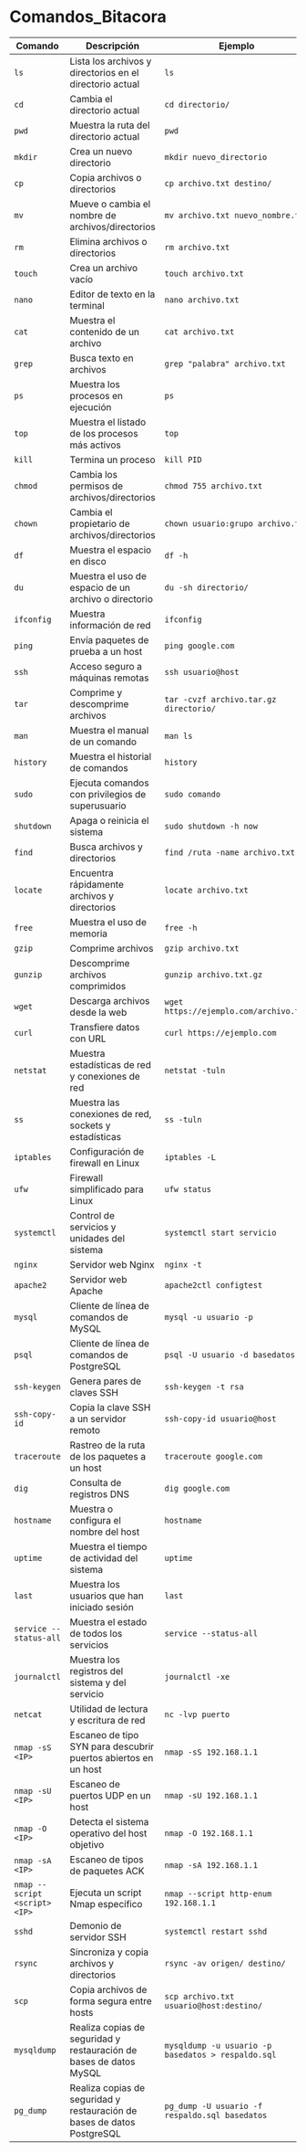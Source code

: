# Comandos_Bitacora

| Comando | Descripción | Ejemplo |
|---------|-------------|---------|
| `ls` | Lista los archivos y directorios en el directorio actual | `ls` |
| `cd` | Cambia el directorio actual | `cd directorio/` |
| `pwd` | Muestra la ruta del directorio actual | `pwd` |
| `mkdir` | Crea un nuevo directorio | `mkdir nuevo_directorio` |
| `cp` | Copia archivos o directorios | `cp archivo.txt destino/` |
| `mv` | Mueve o cambia el nombre de archivos/directorios | `mv archivo.txt nuevo_nombre.txt` |
| `rm` | Elimina archivos o directorios | `rm archivo.txt` |
| `touch` | Crea un archivo vacío | `touch archivo.txt` |
| `nano` | Editor de texto en la terminal | `nano archivo.txt` |
| `cat` | Muestra el contenido de un archivo | `cat archivo.txt` |
| `grep` | Busca texto en archivos | `grep "palabra" archivo.txt` |
| `ps` | Muestra los procesos en ejecución | `ps` |
| `top` | Muestra el listado de los procesos más activos | `top` |
| `kill` | Termina un proceso | `kill PID` |
| `chmod` | Cambia los permisos de archivos/directorios | `chmod 755 archivo.txt` |
| `chown` | Cambia el propietario de archivos/directorios | `chown usuario:grupo archivo.txt` |
| `df` | Muestra el espacio en disco | `df -h` |
| `du` | Muestra el uso de espacio de un archivo o directorio | `du -sh directorio/` |
| `ifconfig` | Muestra información de red | `ifconfig` |
| `ping` | Envía paquetes de prueba a un host | `ping google.com` |
| `ssh` | Acceso seguro a máquinas remotas | `ssh usuario@host` |
| `tar` | Comprime y descomprime archivos | `tar -cvzf archivo.tar.gz directorio/` |
| `man` | Muestra el manual de un comando | `man ls` |
| `history` | Muestra el historial de comandos | `history` |
| `sudo` | Ejecuta comandos con privilegios de superusuario | `sudo comando` |
| `shutdown` | Apaga o reinicia el sistema | `sudo shutdown -h now` |
| `find` | Busca archivos y directorios | `find /ruta -name archivo.txt` |
| `locate` | Encuentra rápidamente archivos y directorios | `locate archivo.txt` |
| `free` | Muestra el uso de memoria | `free -h` |
| `gzip` | Comprime archivos | `gzip archivo.txt` |
| `gunzip` | Descomprime archivos comprimidos | `gunzip archivo.txt.gz` |
| `wget` | Descarga archivos desde la web | `wget https://ejemplo.com/archivo.txt` |
| `curl` | Transfiere datos con URL | `curl https://ejemplo.com` |
| `netstat` | Muestra estadísticas de red y conexiones de red | `netstat -tuln` |
| `ss` | Muestra las conexiones de red, sockets y estadísticas | `ss -tuln` |
| `iptables` | Configuración de firewall en Linux | `iptables -L` |
| `ufw` | Firewall simplificado para Linux | `ufw status` |
| `systemctl` | Control de servicios y unidades del sistema | `systemctl start servicio` |
| `nginx` | Servidor web Nginx | `nginx -t` |
| `apache2` | Servidor web Apache | `apache2ctl configtest` |
| `mysql` | Cliente de línea de comandos de MySQL | `mysql -u usuario -p` |
| `psql` | Cliente de línea de comandos de PostgreSQL | `psql -U usuario -d basedatos` |
| `ssh-keygen` | Genera pares de claves SSH | `ssh-keygen -t rsa` |
| `ssh-copy-id` | Copia la clave SSH a un servidor remoto | `ssh-copy-id usuario@host` |
| `traceroute` | Rastreo de la ruta de los paquetes a un host | `traceroute google.com` |
| `dig` | Consulta de registros DNS | `dig google.com` |
| `hostname` | Muestra o configura el nombre del host | `hostname` |
| `uptime` | Muestra el tiempo de actividad del sistema | `uptime` |
| `last` | Muestra los usuarios que han iniciado sesión | `last` |
| `service --status-all` | Muestra el estado de todos los servicios | `service --status-all` |
| `journalctl` | Muestra los registros del sistema y del servicio | `journalctl -xe` |
| `netcat` | Utilidad de lectura y escritura de red | `nc -lvp puerto` |
| `nmap -sS <IP>` | Escaneo de tipo SYN para descubrir puertos abiertos en un host | `nmap -sS 192.168.1.1` |
| `nmap -sU <IP>` | Escaneo de puertos UDP en un host | `nmap -sU 192.168.1.1` |
| `nmap -O <IP>` | Detecta el sistema operativo del host objetivo | `nmap -O 192.168.1.1` |
| `nmap -sA <IP>` | Escaneo de tipos de paquetes ACK | `nmap -sA 192.168.1.1` |
| `nmap --script <script> <IP>` | Ejecuta un script Nmap específico | `nmap --script http-enum 192.168.1.1` |
| `sshd` | Demonio de servidor SSH | `systemctl restart sshd` |
| `rsync` | Sincroniza y copia archivos y directorios | `rsync -av origen/ destino/` |
| `scp` | Copia archivos de forma segura entre hosts | `scp archivo.txt usuario@host:destino/` |
| `mysqldump` | Realiza copias de seguridad y restauración de bases de datos MySQL | `mysqldump -u usuario -p basedatos > respaldo.sql` |
| `pg_dump` | Realiza copias de seguridad y restauración de bases de datos PostgreSQL | `pg_dump -U usuario -f respaldo.sql basedatos` |
